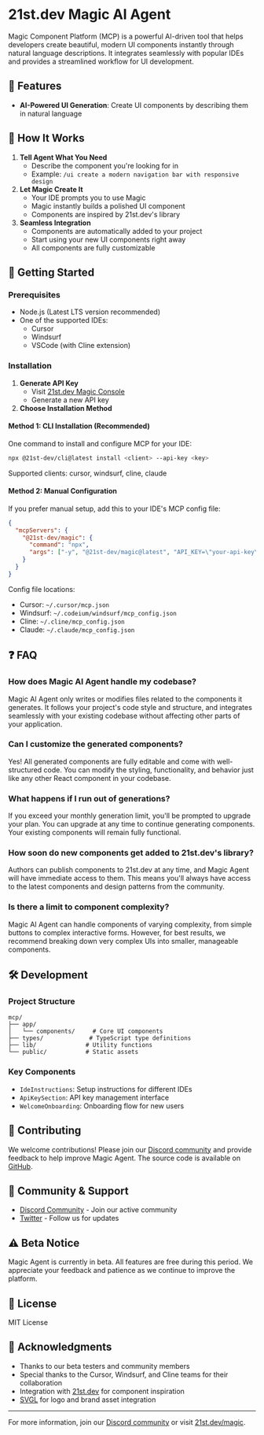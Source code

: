# 21st.dev Magic AI Agent


Magic Component Platform (MCP) is a powerful AI-driven tool that helps developers create beautiful, modern UI components instantly through natural language descriptions. It integrates seamlessly with popular IDEs and provides a streamlined workflow for UI development.

## 🌟 Features

- **AI-Powered UI Generation**: Create UI components by describing them in natural language


## 🎯 How It Works

1. **Tell Agent What You Need**
   - Describe the component you're looking for in 
   - Example: `/ui create a modern navigation bar with responsive design`
2. **Let Magic Create It**
   - Your IDE prompts you to use Magic
   - Magic instantly builds a polished UI component
   - Components are inspired by 21st.dev's library
3. **Seamless Integration**
   - Components are automatically added to your project
   - Start using your new UI components right away
   - All components are fully customizable

## 🚀 Getting Started

### Prerequisites

- Node.js (Latest LTS version recommended)
- One of the supported IDEs:
  - Cursor
  - Windsurf
  - VSCode (with Cline extension)

### Installation

1. **Generate API Key**
   - Visit [21st.dev Magic Console](https://21st.dev/magic/console)
   - Generate a new API key
2. **Choose Installation Method**

#### Method 1: CLI Installation (Recommended)

One command to install and configure MCP for your IDE:

```bash
npx @21st-dev/cli@latest install <client> --api-key <key>
```

Supported clients: cursor, windsurf, cline, claude

#### Method 2: Manual Configuration

If you prefer manual setup, add this to your IDE's MCP config file:

```json
{
  "mcpServers": {
    "@21st-dev/magic": {
      "command": "npx",
      "args": ["-y", "@21st-dev/magic@latest", "API_KEY=\"your-api-key\""]
    }
  }
}
```

Config file locations:
- Cursor: `~/.cursor/mcp.json`
- Windsurf: `~/.codeium/windsurf/mcp_config.json`
- Cline: `~/.cline/mcp_config.json`
- Claude: `~/.claude/mcp_config.json`

## ❓ FAQ

### How does Magic AI Agent handle my codebase?
Magic AI Agent only writes or modifies files related to the components it generates. It follows your project's code style and structure, and integrates seamlessly with your existing codebase without affecting other parts of your application.

### Can I customize the generated components?
Yes! All generated components are fully editable and come with well-structured code. You can modify the styling, functionality, and behavior just like any other React component in your codebase.

### What happens if I run out of generations?
If you exceed your monthly generation limit, you'll be prompted to upgrade your plan. You can upgrade at any time to continue generating components. Your existing components will remain fully functional.

### How soon do new components get added to 21st.dev's library?
Authors can publish components to 21st.dev at any time, and Magic Agent will have immediate access to them. This means you'll always have access to the latest components and design patterns from the community.

### Is there a limit to component complexity?
Magic AI Agent can handle components of varying complexity, from simple buttons to complex interactive forms. However, for best results, we recommend breaking down very complex UIs into smaller, manageable components.

## 🛠️ Development

### Project Structure

```
mcp/
├── app/
│   └── components/     # Core UI components
├── types/             # TypeScript type definitions
├── lib/              # Utility functions
└── public/           # Static assets
```

### Key Components

- `IdeInstructions`: Setup instructions for different IDEs
- `ApiKeySection`: API key management interface
- `WelcomeOnboarding`: Onboarding flow for new users

## 🤝 Contributing

We welcome contributions! Please join our [Discord community](https://discord.gg/Qx4rFunHfm) and provide feedback to help improve Magic Agent. The source code is available on [GitHub](https://github.com/serafimcloud/21st).

## 👥 Community & Support

- [Discord Community](https://discord.gg/Qx4rFunHfm) - Join our active community
- [Twitter](https://x.com/serafimcloud) - Follow us for updates

## ⚠️ Beta Notice

Magic Agent is currently in beta. All features are free during this period. We appreciate your feedback and patience as we continue to improve the platform.

## 📝 License

MIT License

## 🙏 Acknowledgments

- Thanks to our beta testers and community members
- Special thanks to the Cursor, Windsurf, and Cline teams for their collaboration
- Integration with [21st.dev](https://21st.dev/) for component inspiration
- [SVGL](https://svgl.app/) for logo and brand asset integration

---

For more information, join our [Discord community](https://discord.gg/Qx4rFunHfm) or visit [21st.dev/magic](https://21st.dev/magic). 